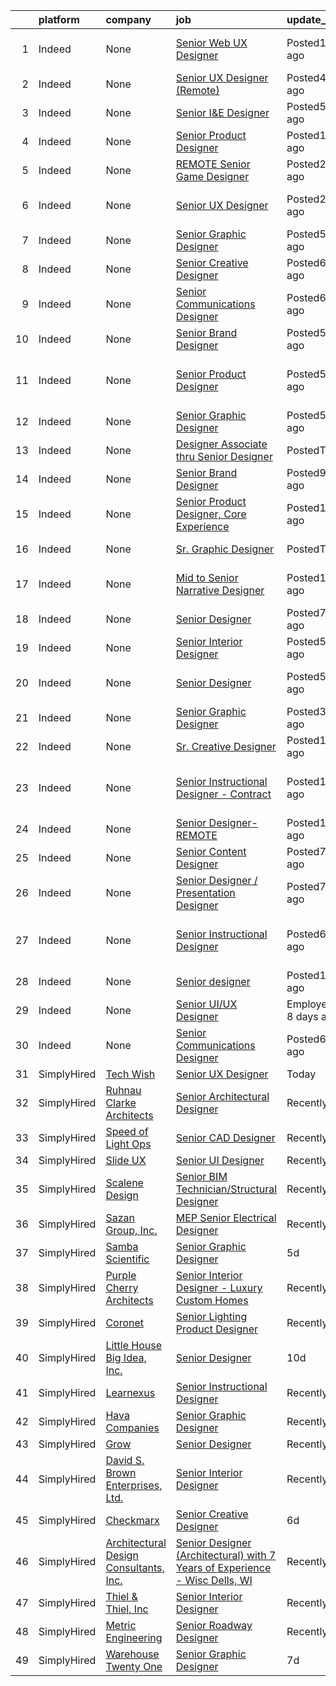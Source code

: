 

|    | platform    | company                                        | job                                                                                                                                                                                                                                                                                                                                                                                                                                                                                                                                                                                                                                                                                                                                                                                                                                                                                                                                                                                                                                                                                                                                      | update_time               | location                                                 |
|---:|:------------|:-----------------------------------------------|:-----------------------------------------------------------------------------------------------------------------------------------------------------------------------------------------------------------------------------------------------------------------------------------------------------------------------------------------------------------------------------------------------------------------------------------------------------------------------------------------------------------------------------------------------------------------------------------------------------------------------------------------------------------------------------------------------------------------------------------------------------------------------------------------------------------------------------------------------------------------------------------------------------------------------------------------------------------------------------------------------------------------------------------------------------------------------------------------------------------------------------------------|:--------------------------|:---------------------------------------------------------|
|  1 | Indeed      | None                                           | [Senior Web UX Designer](https://www.indeed.com/pagead/clk?mo=r&ad=-6NYlbfkN0Acnv2mlUAHxqYRpudJ_loJ56rt_99B6IeG0TJxwnmBWCNetVD4DUJnD06zqJmwjEP6uyxGPhXm-UcOer4UnLDXW3wBHRhtWL1Z-Q-zTcHGE-bWZYC-KzlEL6sFt4J4YIzuEO5-qsMOjhfPhVUz_uqAIeK3Wx11EvWvrfY_roeXGovoNDu9PVqfAKcMpXX313283ksGv9J6bdIN-g3FOm-vuiTzTlJz3x0k2N0luiQG5NIWhAkDqxRpBEWOHi2KpljT9cOCo-NC6pNRQVX-zAu5EuP4Zd7z4rDM2Hwlta7_2VfmDxtkwbGGAqH0SIlQcyP0FsmmKbF8hZMeMkfvVTTU84zGKXz3H_bF3z_9AJGTilMg-hcluYyiB0tHoRpG-xMvDHdkTTJiLzSoN_QAFJy-JLnZ4GzlzCijSTqyM2rhqK3xxpQEiPIs7YhWccOl2wjJkg-b1FCCKFAjMkfJUKSSentCA6DzJ-IVCHDL4g30b6_TzNWZCqxcncj0x7-3lV0j3z_4Vz5b8QTxXwe05ygs&p=0&fvj=0&vjs=3)                                                                                                                                                                                                                                                                                                                                                                                                                                                                                     | Posted11 days ago         | Sunnyvale, CA 94086 (East Murphy area)                   |
|  2 | Indeed      | None                                           | [Senior UX Designer (Remote)](https://www.indeed.com/rc/clk?jk=b97c87e518373ca4&fccid=1d63fd4dd8fcdf57&vjs=3)                                                                                                                                                                                                                                                                                                                                                                                                                                                                                                                                                                                                                                                                                                                                                                                                                                                                                                                                                                                                                            | Posted4 days ago          | +1 locationRemote                                        |
|  3 | Indeed      | None                                           | [Senior I&E Designer](https://www.indeed.com/rc/clk?jk=fdb0d50701c94c1e&fccid=b8a1843544e1674b&vjs=3)                                                                                                                                                                                                                                                                                                                                                                                                                                                                                                                                                                                                                                                                                                                                                                                                                                                                                                                                                                                                                                    | Posted5 days ago          | United States                                            |
|  4 | Indeed      | None                                           | [Senior Product Designer](https://www.indeed.com/pagead/clk?mo=r&ad=-6NYlbfkN0BDp_epf89aHDQhKpPegNJQ_ldQpEFZQsM9OcONMGxWx6pU56EKHF58QjVdAUvn2gU5u7FV6t3xoV4Hfp3imKRoHtd_Wug7yrZh0gMzTSQ--YAisNNPkk7h8I-Hftup_umnl__OxzT6XRFpRmN7lEyPaFzEyVBbuP-tzPOFVAAKiNzTNCw6q6fDBm6C2YuBrAuV9maLDiA75eTXoVHbfkaT33_YZu9mFxc4t1PK5xy4HOfj3VrHGzES9hSkAAncWbKsupWJOjqNvE9hCdXe9TrElb-qRI5i3b_qfdSUjWNGnVTBbtCHBSchSuujNvRbNDh4LQoYThpr51Gv3LwpSCUQm3Y1ag4fMNvQzg2kLzjM-EHu90IXJ9hdhr9dBPBDqJrKX7hTySqXGXx3nkZCyJmlLeljNAlBY4Y1XyHv-EN5EHcFZRs0YEiz8DIvKpyhcXdt1V_CrfABmOKyuPmg2aLTRufcgVqjhBC5llUnIzjlQ9jpZWKgYyvWlWFVeY6XU9LR5nIi2_bPny9OXkoVKfCXTIZE0tFjlqowUaveI6YRi2nmBY1MAiAGL5QYf9_1TvJSiqC4Rc629Jg2AI1a8v0vPMxIwP9poYcTBGOF2GHDYCbV_lLccOcNufjvQvVIUKI0wZ9CnuVWL9RDGePwoOfZ&p=1&fvj=0&vjs=3)                                                                                                                                                                                                                                                                                                                                                    | Posted11 days ago         | Pleasanton, CA                                           |
|  5 | Indeed      | None                                           | [REMOTE Senior Game Designer](https://www.indeed.com/pagead/clk?mo=r&ad=-6NYlbfkN0CpFJQzrgRR8WqXWK1qKKEqALWJw739KlKqr2H-MSI4eh4ZOxqVaUrhNSyjVEAq5t4cTJoHmKBQLRgrnvpGBjiwEEm0zTzRe_8cFxMSFlEsrQh5uLYCbh6YuA6CKbzB8AftoERGk5x45FEfD7MoXf8ZdE2PIf_HYEJZIM_RC6tbMCGn2kNDm9PjHaBNL6_vg9GcMOseEeA7b127SgnIuDnjZJ9Dl0f4AmwVLwFMNCq6OgaO55iPUNTNxO34sOWzkWBZbWbDSvQYljDTj9fyI4MVvNSOkzO5T81DPhFLldubb1vvRox5aKJd0PrOlixECOvqmBOW8Kf4P9SBvBQ3ZGrLaeh6IUqPrW32Xr9vYF6wAG3yPvd0atHzCVvN_wpg4ywP1B3TSSyjsZjT0hXBAAM4F9uiFkPtC3L5852R52LbpFbCJ7ZyRuCLEYRWL8iF9fXMF-GWFiq-byD2vSjjQjQVcsj8Qi2E424PchzULHmO_0L5tdESmqaFIUCO501YZCeq22k50hwntXnfqGqX-sFkH_vNDH3lZSdtFOy7EYr8VZWWhg7n9FoXcJShAgqNC53TfFPoKwOD3zAdY-lC8inGDexu58GRZdoeZrb5yUE7PxxTPAE40dKtydwmsQgqbZooGFUI2eEdhqadJcQ6-JT6KE8ezGCh8AD6yVlMxE6yU9MzENIbm1PuM32GbA4FIEH5S2XOLenZo-1mDpOq3rEUoE5Slts5afMZRQj3QmBido_Lou5XiiGZsE0c9ThuHNLnw3iGew-OxzG-KaAEzgGITMomCRhwAZePpFfnq4lU9BoAVgSZgMQ797OwoGFrM1_AzWxi0eyAzBtLOKfVCk92Vt52kIR7ePnAM1cyxr_p6eCmG3nWLWgX8eA6rM_AYVKAqFf4auFWj2pILTj6J6B9T8UJqX9vIRXcFTfi_Ejc6KISR1OYS6TJja-OTR1Qw1o-Ex_eqECFB0dPFXtU1D2QZRXKfGicHvs=&p=2&fvj=0&vjs=3)    | Posted2 days ago          | Maple Valley, WA 98038•Remote                            |
|  6 | Indeed      | None                                           | [Senior UX Designer](https://www.indeed.com/pagead/clk?mo=r&ad=-6NYlbfkN0CpFJQzrgRR8WqXWK1qKKEqALWJw739KlKqr2H-MSI4eh4ZOxqVaUrhNSyjVEAq5t4cTJoHmKBQLQCSQVHJ7jucdvu0HfWMumV3HU-VyINDT-O7a3GKHc59GPV0CpF17vPQqNC5yMOGxfLKkm1Zf-TsFxNsEaedewrJwRbIpIKr2uHcmR3SWAxjrMM2lzvY7IyFKxOj8zkrvSfHv2-VMFc_gnB7DCj_AwEpIqlLJVsBBT8S7hcCIfXgPBkLzMLFE7MOXpcQiXKrmWWjnjFS9Xz7pdzOywuRyYSNn9wfnACGvpS0RJRAouTFCBwLRkKkRgCUWsqnaXfQkaDPPqdYC_KxfJ8jKGqghZfIln9Wf4cwQVe0XGADM567O9B24BSDoQ3Kw6X0KUpUyoegyOnz5G950ju7kNGtqSwEC5_8AM-WtNxhSYhBlMYbhrwgJhyLaQyhCW1sIi7AdLJ2UgZa_Ou-5YU4PAid-oQS2qfQfdqoSh1nUsR8TolLkUNM2fmeMn-bPq1PstQKx89VvmwgNOY-kCFgNVhGHVsT7ygQQ5ck_SvmnOk4owQR3hMw0l6y6qnWvyh5EhUXZ_9NhCTzF54yF0csV11yakdSRbKEsEp0grBY0LTFNGhStvzn4GZEN4a3jcUzl6FCTleW9VBRHl_vITJL7u-Ib2gb35OmrEvvSfboFUYPYv2NLhuoopMlSK8ZecE7JxPpLLFMqYGd8Ge56U0DJivCVWcNIjL1DwZBZMjd1E04U7rKoJsijvRJzGriPvYxjUcyitjqlTB1o40jn7J--d8TIj9bTi35nE6vobO1bBJmKFhPpTTU58q5DFI0T8g967y8fPPA1hBdyHK7vLYuy12olncEtYnK38FdCTedLaRC7IXTxE2NgTYesnITx9vZ6HET2RLLGLe7SwnLTzXA4lxY8RzsCLrAjx2YhkzATzLPzLgKNrkaz4nMEaBM_RE4tcbw3pYNKsQ5hAI1BtW_bmzQiaq943IiMi8UQg==&p=3&fvj=0&vjs=3) | Posted2 days ago          | New York, NY 10001 (Chelsea area)+8 locations            |
|  7 | Indeed      | None                                           | [Senior Graphic Designer](https://www.indeed.com/company/Samba-Scientific/jobs/Senior-Graphic-Designer-ac56c0d4059b2767?fccid=67d8b64b53aeba6b&vjs=3)                                                                                                                                                                                                                                                                                                                                                                                                                                                                                                                                                                                                                                                                                                                                                                                                                                                                                                                                                                                    | Posted5 days ago          | Remote                                                   |
|  8 | Indeed      | None                                           | [Senior Creative Designer](https://www.indeed.com/company/Checkmarx/jobs/Senior-Creative-Designer-55055b2108106e7a?fccid=3a0d0e45e1fe1ce8&vjs=3)                                                                                                                                                                                                                                                                                                                                                                                                                                                                                                                                                                                                                                                                                                                                                                                                                                                                                                                                                                                         | Posted6 days ago          | Remote                                                   |
|  9 | Indeed      | None                                           | [Senior Communications Designer](https://www.indeed.com/company/Talkiatry/jobs/Senior-Communication-Designer-f0e101a834a6fe6f?fccid=9a056f5424e42051&vjs=3)                                                                                                                                                                                                                                                                                                                                                                                                                                                                                                                                                                                                                                                                                                                                                                                                                                                                                                                                                                              | Posted6 days ago          | Remote                                                   |
| 10 | Indeed      | None                                           | [Senior Brand Designer](https://www.indeed.com/rc/clk?jk=75b7e398ed09d721&fccid=fe4b478c876b3ef1&vjs=3)                                                                                                                                                                                                                                                                                                                                                                                                                                                                                                                                                                                                                                                                                                                                                                                                                                                                                                                                                                                                                                  | Posted5 days ago          | Remote                                                   |
| 11 | Indeed      | None                                           | [Senior Product Designer](https://www.indeed.com/rc/clk?jk=4e5dd3287c6d0678&fccid=2097adad89b2c223&vjs=3)                                                                                                                                                                                                                                                                                                                                                                                                                                                                                                                                                                                                                                                                                                                                                                                                                                                                                                                                                                                                                                | Posted5 days ago          | Boston, MA 02116 (Back Bay area)+1 location•Remote       |
| 12 | Indeed      | None                                           | [Senior Graphic Designer](https://www.indeed.com/company/Alta-Planning/jobs/Senior-Graphic-Designer-3db42d52a9c381fb?fccid=a168a1dd87a271ab&vjs=3)                                                                                                                                                                                                                                                                                                                                                                                                                                                                                                                                                                                                                                                                                                                                                                                                                                                                                                                                                                                       | Posted5 days ago          | Los Angeles, CA 90017                                    |
| 13 | Indeed      | None                                           | [Designer Associate thru Senior Designer](https://www.indeed.com/rc/clk?jk=0077e9bce0568caa&fccid=b24fb70848e3b26a&vjs=3)                                                                                                                                                                                                                                                                                                                                                                                                                                                                                                                                                                                                                                                                                                                                                                                                                                                                                                                                                                                                                | PostedToday               | Lufkin, TX 75904                                         |
| 14 | Indeed      | None                                           | [Senior Brand Designer](https://www.indeed.com/rc/clk?jk=c5f0b7e092d4366b&fccid=64c90b3302d6bab2&vjs=3)                                                                                                                                                                                                                                                                                                                                                                                                                                                                                                                                                                                                                                                                                                                                                                                                                                                                                                                                                                                                                                  | Posted9 days ago          | United States                                            |
| 15 | Indeed      | None                                           | [Senior Product Designer, Core Experience](https://www.indeed.com/rc/clk?jk=d27c4afcd0a004c3&fccid=fe404d18bb9eef1e&vjs=3)                                                                                                                                                                                                                                                                                                                                                                                                                                                                                                                                                                                                                                                                                                                                                                                                                                                                                                                                                                                                               | Posted10 days ago         | New York, NY+1 location•Remote                           |
| 16 | Indeed      | None                                           | [Sr. Graphic Designer](https://www.indeed.com/company/Early-Warning-Services/jobs/Senior-Graphic-Designer-0280217ae84245ed?fccid=094bfee9de38aca9&vjs=3)                                                                                                                                                                                                                                                                                                                                                                                                                                                                                                                                                                                                                                                                                                                                                                                                                                                                                                                                                                                 | PostedToday               | Scottsdale, AZ+1 location                                |
| 17 | Indeed      | None                                           | [Mid to Senior Narrative Designer](https://www.indeed.com/rc/clk?jk=b83fe5d7c387e926&fccid=645d83ee4cbe1d25&vjs=3)                                                                                                                                                                                                                                                                                                                                                                                                                                                                                                                                                                                                                                                                                                                                                                                                                                                                                                                                                                                                                       | Posted10 days ago         | Irvine, CA 92618+1 location                              |
| 18 | Indeed      | None                                           | [Senior Designer](https://www.indeed.com/company/Osmo/jobs/Senior-Designer-4796d5aa252a443e?fccid=729d056354e74977&vjs=3)                                                                                                                                                                                                                                                                                                                                                                                                                                                                                                                                                                                                                                                                                                                                                                                                                                                                                                                                                                                                                | Posted7 days ago          | Palo Alto, CA•Remote                                     |
| 19 | Indeed      | None                                           | [Senior Interior Designer](https://www.indeed.com/company/Design-Studio-Blue/jobs/Senior-Interior-Designer-b0c8bda53967ada5?fccid=c334172764f86588&vjs=3)                                                                                                                                                                                                                                                                                                                                                                                                                                                                                                                                                                                                                                                                                                                                                                                                                                                                                                                                                                                | Posted5 days ago          | Centennial, CO 80111                                     |
| 20 | Indeed      | None                                           | [Senior Designer](https://www.indeed.com/rc/clk?jk=48a5b3022d1acaf8&fccid=ab0ef6192557a06f&vjs=3)                                                                                                                                                                                                                                                                                                                                                                                                                                                                                                                                                                                                                                                                                                                                                                                                                                                                                                                                                                                                                                        | Posted5 days ago          | Los Angeles, CA 90095 (Westwood area)                    |
| 21 | Indeed      | None                                           | [Senior Graphic Designer](https://www.indeed.com/rc/clk?jk=c33757a48eb27cab&fccid=4a4c5788c8139bce&vjs=3)                                                                                                                                                                                                                                                                                                                                                                                                                                                                                                                                                                                                                                                                                                                                                                                                                                                                                                                                                                                                                                | Posted3 days ago          | United States                                            |
| 22 | Indeed      | None                                           | [Sr. Creative Designer](https://www.indeed.com/company/Liquidity-Services,-Inc./jobs/Senior-Creative-Designer-e5222f052d6ababc?fccid=e38e4a38198fecd7&vjs=3)                                                                                                                                                                                                                                                                                                                                                                                                                                                                                                                                                                                                                                                                                                                                                                                                                                                                                                                                                                             | Posted13 days ago         | Phoenix, AZ•Remote                                       |
| 23 | Indeed      | None                                           | [Senior Instructional Designer - Contract](https://www.indeed.com/rc/clk?jk=31f550da6cac0ec0&fccid=5ad4edd0b123fe4e&vjs=3)                                                                                                                                                                                                                                                                                                                                                                                                                                                                                                                                                                                                                                                                                                                                                                                                                                                                                                                                                                                                               | Posted13 days ago         | Phoenix, AZ 85001 (Central City area)+5 locations•Remote |
| 24 | Indeed      | None                                           | [Senior Designer- REMOTE](https://www.indeed.com/company/Apple-Leisure-Group/jobs/Senior-Designer-4479e6c26ea8f6d4?fccid=b6ff3c28ed42c5b6&vjs=3)                                                                                                                                                                                                                                                                                                                                                                                                                                                                                                                                                                                                                                                                                                                                                                                                                                                                                                                                                                                         | Posted12 days ago         | Milwaukee, WI 53217•Remote                               |
| 25 | Indeed      | None                                           | [Senior Content Designer](https://www.indeed.com/rc/clk?jk=7b89a40af3a35e5b&fccid=fe2d21eef233e94a&vjs=3)                                                                                                                                                                                                                                                                                                                                                                                                                                                                                                                                                                                                                                                                                                                                                                                                                                                                                                                                                                                                                                | Posted7 days ago          | Austin, TX+1 location                                    |
| 26 | Indeed      | None                                           | [Senior Designer / Presentation Designer](https://www.indeed.com/rc/clk?jk=4e7637451af443d4&fccid=1d4b521857561240&vjs=3)                                                                                                                                                                                                                                                                                                                                                                                                                                                                                                                                                                                                                                                                                                                                                                                                                                                                                                                                                                                                                | Posted7 days ago          | Remote                                                   |
| 27 | Indeed      | None                                           | [Senior Instructional Designer](https://www.indeed.com/rc/clk?jk=b432284ce0853c59&fccid=398f400d32ffb5c5&vjs=3)                                                                                                                                                                                                                                                                                                                                                                                                                                                                                                                                                                                                                                                                                                                                                                                                                                                                                                                                                                                                                          | Posted6 days ago          | Los Angeles, CA 90045 (Westchester area)                 |
| 28 | Indeed      | None                                           | [Senior designer](https://www.indeed.com/rc/clk?jk=0b3308d6fb87991b&fccid=ee5ba787b9f4e31a&vjs=3)                                                                                                                                                                                                                                                                                                                                                                                                                                                                                                                                                                                                                                                                                                                                                                                                                                                                                                                                                                                                                                        | Posted13 days ago         | Chicago, IL                                              |
| 29 | Indeed      | None                                           | [Senior UI/UX Designer](https://www.indeed.com/company/Databento/jobs/Senior-Ui-Ux-Designer-2f37d34f279a1ca2?fccid=78a8d204b2a9b5d9&vjs=3)                                                                                                                                                                                                                                                                                                                                                                                                                                                                                                                                                                                                                                                                                                                                                                                                                                                                                                                                                                                               | EmployerActive 8 days ago | Remote                                                   |
| 30 | Indeed      | None                                           | [Senior Communications Designer](https://www.indeed.com/company/Talkiatry/jobs/Senior-Communication-Designer-f0e101a834a6fe6f?fccid=9a056f5424e42051&vjs=3)                                                                                                                                                                                                                                                                                                                                                                                                                                                                                                                                                                                                                                                                                                                                                                                                                                                                                                                                                                              | Posted6 days ago          | Remote                                                   |
| 31 | SimplyHired | [Tech Wish](None)                              | [Senior UX Designer](https://www.simplyhired.com/job/FIzmmBDdJPNQp-JTNX0n4l8ybwOw4IdY4t085jJK_NNgw7N9ZxMrsA?q=senior+designer)                                                                                                                                                                                                                                                                                                                                                                                                                                                                                                                                                                                                                                                                                                                                                                                                                                                                                                                                                                                                           | Today                     | Remote                                                   |
| 32 | SimplyHired | [Ruhnau Clarke Architects](None)               | [Senior Architectural Designer](https://www.simplyhired.com/job/utbFJ1ZnpFxHPYL55XBcmgPchHqRzYqj6rOJ1aiFk1GqqGySgOXOOQ?q=senior+designer)                                                                                                                                                                                                                                                                                                                                                                                                                                                                                                                                                                                                                                                                                                                                                                                                                                                                                                                                                                                                | Recently                  | Riverside, CA                                            |
| 33 | SimplyHired | [Speed of Light Ops](None)                     | [Senior CAD Designer](https://www.simplyhired.com/job/3ZeVFDoVn3oPccJsKztpN6yGV1G0180U-nf6Mu1H2QIVmKP16kN-cA?q=senior+designer)                                                                                                                                                                                                                                                                                                                                                                                                                                                                                                                                                                                                                                                                                                                                                                                                                                                                                                                                                                                                          | Recently                  | Remote                                                   |
| 34 | SimplyHired | [Slide UX](None)                               | [Senior UI Designer](https://www.simplyhired.com/job/N-ozCyngkVZAvH0rXNEFFm7YRb_-sRN0U8aj0S7Xb1JsALCwGvwEiQ?q=senior+designer)                                                                                                                                                                                                                                                                                                                                                                                                                                                                                                                                                                                                                                                                                                                                                                                                                                                                                                                                                                                                           | Recently                  | Remote                                                   |
| 35 | SimplyHired | [Scalene Design](None)                         | [Senior BIM Technician/Structural Designer](https://www.simplyhired.com/job/OYF1cm0vGlJl6a7G9TPHgNzm1grPCWUwecILhFjCkCWfgKE5Ahc4ng?q=senior+designer)                                                                                                                                                                                                                                                                                                                                                                                                                                                                                                                                                                                                                                                                                                                                                                                                                                                                                                                                                                                    | Recently                  | Raleigh, NC                                              |
| 36 | SimplyHired | [Sazan Group, Inc.](None)                      | [MEP Senior Electrical Designer](https://www.simplyhired.com/job/SwdumVZzOq8fLFZDUFgnemgvlM40NMPrA3TLPTFsBLPp6kejTdNT6g?q=senior+designer)                                                                                                                                                                                                                                                                                                                                                                                                                                                                                                                                                                                                                                                                                                                                                                                                                                                                                                                                                                                               | Recently                  | Seattle, WA                                              |
| 37 | SimplyHired | [Samba Scientific](None)                       | [Senior Graphic Designer](https://www.simplyhired.com/job/oXUH60Jc0z1GmUAiWzotdxAGx2DXMOiF-_26wDTjVHWOOEaYP6NXAg?q=senior+designer)                                                                                                                                                                                                                                                                                                                                                                                                                                                                                                                                                                                                                                                                                                                                                                                                                                                                                                                                                                                                      | 5d                        | Remote                                                   |
| 38 | SimplyHired | [Purple Cherry Architects](None)               | [Senior Interior Designer - Luxury Custom Homes](https://www.simplyhired.com/job/-hDbZz6fiaBWCnhna_gXXiW0MC8z8Zl96ydqv-lJDzbLiwEG2g4i0Q?q=senior+designer)                                                                                                                                                                                                                                                                                                                                                                                                                                                                                                                                                                                                                                                                                                                                                                                                                                                                                                                                                                               | Recently                  | Annapolis, MD                                            |
| 39 | SimplyHired | [Coronet](None)                                | [Senior Lighting Product Designer](https://www.simplyhired.com/job/RfGhSWtuJ_lg6SsxwQD_ajD3-LAV4Tdv2X1UfMnbVnV2FPULJvEhtw?q=senior+designer)                                                                                                                                                                                                                                                                                                                                                                                                                                                                                                                                                                                                                                                                                                                                                                                                                                                                                                                                                                                             | Recently                  | Totowa, NJ                                               |
| 40 | SimplyHired | [Little House Big Idea, Inc.](None)            | [Senior Designer](https://www.simplyhired.com/job/8JPIvZOI58SRh-YKiROcMIVKYag_PBndRGMq5h73VENoRAjVj-s9EQ?q=senior+designer)                                                                                                                                                                                                                                                                                                                                                                                                                                                                                                                                                                                                                                                                                                                                                                                                                                                                                                                                                                                                              | 10d                       | Remote                                                   |
| 41 | SimplyHired | [Learnexus](None)                              | [Senior Instructional Designer](https://www.simplyhired.com/job/Lwnqjo4cE7CcGTf3ZeEy8JLyAUKBxZRblwbVMwm_sQ0A_H193xuC3w?q=senior+designer)                                                                                                                                                                                                                                                                                                                                                                                                                                                                                                                                                                                                                                                                                                                                                                                                                                                                                                                                                                                                | Recently                  | Remote                                                   |
| 42 | SimplyHired | [Hava Companies](None)                         | [Senior Graphic Designer](https://www.simplyhired.com/job/bErda7o4qrkBYw9F0wXZh_2_wBhj3VelJnc5PO8O3rEnoj2qWouUHQ?q=senior+designer)                                                                                                                                                                                                                                                                                                                                                                                                                                                                                                                                                                                                                                                                                                                                                                                                                                                                                                                                                                                                      | Recently                  | Remote                                                   |
| 43 | SimplyHired | [Grow](None)                                   | [Senior Designer](https://www.simplyhired.com/job/KvrGLTi1q5Yd-HT2q53AnRYhYVjiajq4c5d5BA1uMCUQQTjL7E9n6g?q=senior+designer)                                                                                                                                                                                                                                                                                                                                                                                                                                                                                                                                                                                                                                                                                                                                                                                                                                                                                                                                                                                                              | Recently                  | Norfolk, VA                                              |
| 44 | SimplyHired | [David S. Brown Enterprises, Ltd.](None)       | [Senior Interior Designer](https://www.simplyhired.com/job/1xR58cu7HXlHSkmlLiWzbXawKgLstLeDaOdzz9irp0hogThRRN-x6w?q=senior+designer)                                                                                                                                                                                                                                                                                                                                                                                                                                                                                                                                                                                                                                                                                                                                                                                                                                                                                                                                                                                                     | Recently                  | Owings Mills, MD                                         |
| 45 | SimplyHired | [Checkmarx](None)                              | [Senior Creative Designer](https://www.simplyhired.com/job/rrBvZE_m2CpGRrFKOnQTZabNU4oEBXDPiyCNGD8viThazzVIiwK1hA?q=senior+designer)                                                                                                                                                                                                                                                                                                                                                                                                                                                                                                                                                                                                                                                                                                                                                                                                                                                                                                                                                                                                     | 6d                        | Remote                                                   |
| 46 | SimplyHired | [Architectural Design Consultants, Inc.](None) | [Senior Designer (Architectural) with 7 Years of Experience - Wisc Dells, WI](https://www.simplyhired.com/job/LA1s6qCps6htg8VCnmQKoT4tkwCG8A06m77HWU3OOsDcTdewrhzNGQ?q=senior+designer)                                                                                                                                                                                                                                                                                                                                                                                                                                                                                                                                                                                                                                                                                                                                                                                                                                                                                                                                                  | Recently                  | Wisconsin Dells, WI                                      |
| 47 | SimplyHired | [Thiel & Thiel, Inc](None)                     | [Senior Interior Designer](https://www.simplyhired.com/job/VqmMg012ktL3MC_TmnXe6SicfHnefqj1YQifzg0nNBEXvUSAE1wwEw?q=senior+designer)                                                                                                                                                                                                                                                                                                                                                                                                                                                                                                                                                                                                                                                                                                                                                                                                                                                                                                                                                                                                     | Recently                  | Remote                                                   |
| 48 | SimplyHired | [Metric Engineering](None)                     | [Senior Roadway Designer](https://www.simplyhired.com/job/dBm93vqPorPI2lE7kmnLOU9zZycXQgllKP4YL8y25cAOe6jpyDWXKg?q=senior+designer)                                                                                                                                                                                                                                                                                                                                                                                                                                                                                                                                                                                                                                                                                                                                                                                                                                                                                                                                                                                                      | Recently                  | Miami, FL                                                |
| 49 | SimplyHired | [Warehouse Twenty One](None)                   | [Senior Graphic Designer](https://www.simplyhired.com/job/CosRYlKldE5b6Z3m44FMdwE6YyuM4HMYNgz9ZlgX09lb6AA-MQcaMg?q=senior+designer)                                                                                                                                                                                                                                                                                                                                                                                                                                                                                                                                                                                                                                                                                                                                                                                                                                                                                                                                                                                                      | 7d                        | Remote                                                   |